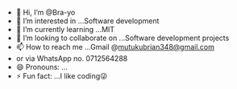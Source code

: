 - 👋 Hi, I’m @Bra-yo
- 👀 I’m interested in ...Software development 
- 🌱 I’m currently learning ...MIT
- 💞️ I’m looking to collaborate on ...Software development projects
- 📫 How to reach me ...Gmail @mutukubrian348@gmail.com
- or via WhatsApp no. 0712564288
- 😄 Pronouns: ...
- ⚡ Fun fact: ...I like coding😜

<!---
Bra-yo/Bra-yo is a ✨ special ✨ repository because its `README.md` (this file) appears on your GitHub profile.
You can click the Preview link to take a look at your changes.
--->
